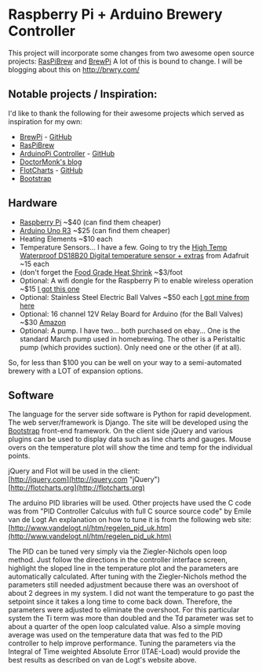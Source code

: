 # Raspberry Pi + Arduino Brewery Controller
This project will incorporate some changes from two awesome open source projects: [RasPiBrew](https://github.com/steve71/RasPiBrew) and [BrewPi](http://BrewPi.com)
A lot of this is bound to change.  I will be blogging about this on http://brwry.com/

## Notable projects / Inspiration:
I'd like to thank the following for their awesome projects which served as inspiration for my own:

* [BrewPi](http://brewpi.com/) - [GitHub](https://github.com/BrewPi)
* [RasPiBrew](https://github.com/steve71/RasPiBrew)
* [ArduinoPi Controller](http://www.fritz-hut.com/arduinopi-v1-5-bluetooth-dongle-support/) - [GitHub](https://github.com/JanStevens/ArduinoPi-Controller)
* [DoctorMonk's blog](http://www.doctormonk.com/2012/04/raspberry-pi-and-arduino.html)
* [FlotCharts](http://flotcharts.org/) - [GitHub](https://github.com/flot/flot)
* [Bootstrap](http://twitter.github.com/bootstrap/index.html)

## Hardware

* [Raspberry Pi](https://www.adafruit.com/products/998) ~$40 (can find them cheaper)
* [Arduino Uno R3](http://www.amazon.com/Arduino-Rev-3-Uno-R3/dp/B006H06TVG/ref=sr_1_1?ie=UTF8&qid=1349220074&sr=8-1&keywords=arduino+uno) ~$25 (can find them cheaper)
* Heating Elements ~$10 each
* Temperature Sensors... I have a few. Going to try the [High Temp Waterproof DS18B20 Digital temperature sensor + extras](https://www.adafruit.com/products/642) from Adafruit ~15 each
* (don't forget the [Food Grade Heat Shrink](https://www.adafruit.com/products/1020) ~$3/foot
* Optional: A wifi dongle for the Raspberry Pi to enable wireless operation ~$15 [I got this one](http://www.amazon.com/AirLink101-AWLL5088-Wireless-Ultra-Adapter/dp/B003X26PMO/ref=sr_1_2?ie=UTF8&qid=1349220458&sr=8-2&keywords=raspberry+pi+wifi)
* Optional: Stainless Steel Electric Ball Valves ~$50 each [I got mine from here](http://www.oscsys.com/store/product/294)
* Optional: 16 channel 12V Relay Board for Arduino (for the Ball Valves) ~$30 [Amazon](http://www.amazon.com/SainSmart-16-Channel-Relay-Module-Arduino/dp/B0057OC66U/ref=sr_1_2?ie=UTF8&qid=1349220222&sr=8-2&keywords=12v+relay+board)
* Optional: A pump. I have two... both purchased on ebay...  One is the standard March pump used in homebrewing.  The other is a Peristaltic pump (which provides suction).  Only need one or the other (if at all).

So, for less than $100 you can be well on your way to a semi-automated brewery with a LOT of expansion options.

## Software

The language for the server side software is Python for rapid development.  The web server/framework is Django.  The site will be developed using the [Bootstrap](http://twitter.github.com/bootstrap/index.html) front-end framework.
On the client side jQuery and various plugins can be used to display data such as line charts and gauges. Mouse overs on the temperature plot will show the time and temp for the individual points.

jQuery and Flot will be used in the client:  
[http://jquery.com](http://jquery.com "jQuery")  
[http://flotcharts.org](http://flotcharts.org)  

The arduino PID libraries will be used.  Other projects have used the C code was from "PID Controller Calculus with full C source source code" by Emile van de Logt
An explanation on how to tune it is from the following web site:  
[http://www.vandelogt.nl/htm/regelen_pid_uk.htm](http://www.vandelogt.nl/htm/regelen_pid_uk.htm)  

The PID can be tuned very simply via the Ziegler-Nichols open loop method.  Just follow the directions in the controller interface screen, highlight the sloped line in the temperature plot and the parameters are automatically calculated.  After tuning with the Ziegler-Nichols method the parameters still needed adjustment because there was an overshoot of about 2 degrees in my system. I did not want the temperature to go past the setpoint since it takes a long time to come back down. Therefore, the parameters were adjusted to eliminate the overshoot.  For this particular system the Ti term was more than doubled and the Td parameter was set to about a quarter of the open loop calculated value.  Also a simple moving average was used on the temperature data that was fed to the PID controller to help improve performance.  Tuning the parameters via the Integral of Time weighted Absolute Error (ITAE-Load) would provide the best results as described on van de Logt's website above.